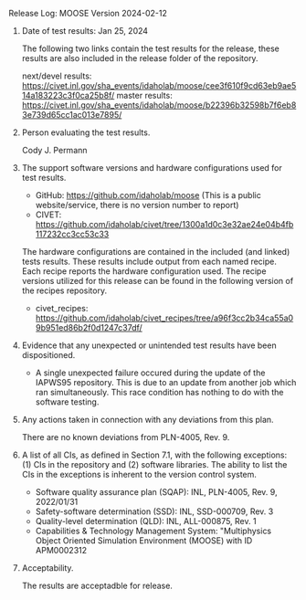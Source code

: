 Release Log: MOOSE Version 2024-02-12

1. Date of test results: Jan 25, 2024

   The following two links contain the test results for the release, these results are also included
   in the release folder of the repository.

   next/devel results: https://civet.inl.gov/sha_events/idaholab/moose/cee3f610f9cd63eb9ae514a183223c3f0ca25b8f/
   master results: https://civet.inl.gov/sha_events/idaholab/moose/b22396b32598b7f6eb83e739d65cc1ac013e7895/ 

2. Person evaluating the test results.

   Cody J. Permann

3. The support software versions and hardware configurations used for test results.

   - GitHub: https://github.com/idaholab/moose (This is a public website/service, there is no version number to report)
   - CIVET: https://github.com/idaholab/civet/tree/1300a1d0c3e32ae24e04b4fb117232cc3cc53c33

   The hardware configurations are contained in the included (and linked) tests results. These results
   include output from each named recipe. Each recipe reports the hardware configuration used. The
   recipe versions utilized for this release can be found in the following version of the recipes
   repository.

   - civet_recipes: https://github.com/idaholab/civet_recipes/tree/a96f3cc2b34ca55a09b951ed86b2f0d1247c37df/

4. Evidence that any unexpected or unintended test results have been dispositioned.

   - A single unexpected failure occured during the update of the IAPWS95 repository. This is due to
     an update from another job which ran simultaneously. This race condition has nothing to do with 
     the software testing.

5. Any actions taken in connection with any deviations from this plan.

   There are no known deviations from PLN-4005, Rev. 9.

6. A list of all CIs, as defined in Section 7.1, with the following exceptions: (1) CIs in the
   repository and (2) software libraries. The ability to list the CIs in the exceptions is inherent to
   the version control system.

   - Software quality assurance plan (SQAP): INL, PLN-4005, Rev. 9, 2022/01/31
   - Safety-software determination (SSD): INL, SSD-000709, Rev. 3
   - Quality-level determination (QLD): INL, ALL-000875, Rev. 1
   - Capabilities & Technology Management System: "Multiphysics Object Oriented Simulation Environment (MOOSE)
     with ID APM0002312

7. Acceptability.

   The results are acceptadble for release.
